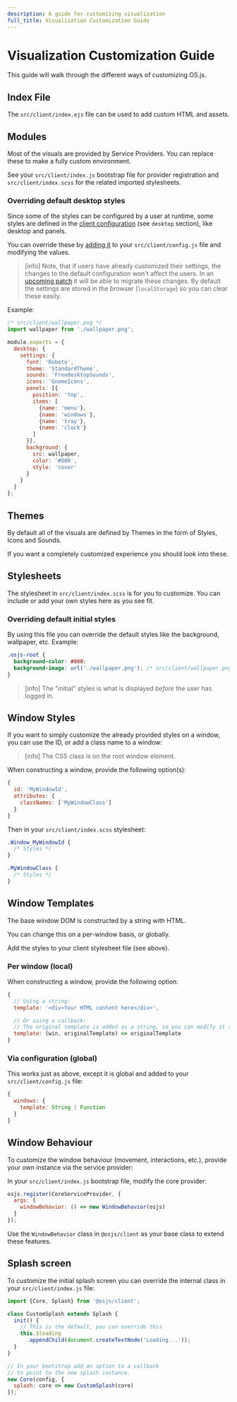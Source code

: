 ```yaml
---
description: A guide for customizing visualization
full_title: Visualization Customization Guide
---
```


# Visualization Customization Guide

This guide will walk through the different ways of customizing OS.js.

## Index File

The `src/client/index.ejs` file can be used to add custom HTML and assets.

## Modules

Most of the visuals are provided by Service Providers. You can replace these to make a fully custom environment.

See your `src/client/index.js` bootstrap file for provider registration and `src/client/index.scss` for the related imported stylesheets.

### Overriding default desktop styles

Since some of the styles can be configured by a user at runtime, some styles are defined in the [client configuration](https://github.com/os-js/osjs-client/blob/master/src/config.js) (see `desktop` section), like desktop and panels.

You can override these by [adding it](../../config/README.md#client) to your `src/client/config.js` file and modifying the values.

> [info] Note, that if users have already customized their settings, the changes to the default configuration won't affect the users. In an [upcoming patch](https://github.com/os-js/osjs-client/issues/52) it will be able to migrate these changes. By default the settings are stored in the browser (`localStorage`) so you can clear these easily.

Example:

```javascript
/* src/client/wallpaper.png */
import wallpaper from './wallpaper.png';

module.exports = {
  desktop: {
    settings: {
      font: 'Roboto',
      theme: 'StandardTheme',
      sounds: 'FreedesktopSounds',
      icons: 'GnomeIcons',
      panels: [{
        position: 'top',
        items: [
          {name: 'menu'},
          {name: 'windows'},
          {name: 'tray'},
          {name: 'clock'}
        ]
      }],
      background: {
        src: wallpaper,
        color: '#000',
        style: 'cover'
      }
    }
  }
};
```

## Themes

By default all of the visuals are defined by Themes in the form of Styles, Icons and Sounds.

If you want a completely customized experience you should look into these.

## Stylesheets

The stylesheet in `src/client/index.scss` is for you to customize. You can include or add your own styles here as you see fit.

### Overriding default initial styles

By using this file you can override the default styles like the background, wallpaper, etc. Example:

```css
.osjs-root {
  background-color: #000;
  background-image: url('./wallpaper.png'); /* src/client/wallpaper.png */
}
```

> [info] The "initial" styles is what is displayed *before* the user has logged in.

## Window Styles

If you want to simply customize the already provided styles on a window, you can use the ID, or add a class name to a window:

> [info] The CSS class is on the root window element.

When constructing a window, provide the following option(s):

```javascript
{
  id: 'MyWindowId',
  attributes: {
    classNames: ['MyWindowClass']
  }
}
```

Then in your `src/client/index.scss` stylesheet:

```css
.Window_MyWindowId {
  /* Styles */
}

.MyWindowClass {
  /* Styles */
}
```

## Window Templates

The base window DOM is constructed by a string with HTML.

You can change this on a per-window basis, or globally.

Add the styles to your client stylesheet file (see above).

### Per window (local)

When constructing a window, provide the following option:

```javascript
{
  // Using a string:
  template: '<div>Your HTML content here</div>',

  // Or using a callback:
  // The original template is added as a string, so you can modify it as you see fit
  template: (win, originalTemplate) => originalTemplate
}
```

### Via configuration (global)

This works just as above, except it is global and added to your `src/client/config.js` file:

```javascript
{
  windows: {
    template: String | Function
  }
}
```

## Window Behaviour

To customize the window behaviour (movement, interactions, etc.), provide your own instance via the service provider:

In your `src/client/index.js` bootstrap file, modify the core provider:

```javascript
osjs.register(CoreServiceProvider, {
  args: {
    windowBehavior: () => new WindowBehavior(osjs)
  }
});
```

Use the `WindowBehavior` class in `@osjs/client` as your base class to extend these features.

## Splash screen

To customize the initial splash screen you can override the internal class in your `src/client/index.js` file:

```javascript
import {Core, Splash} from '@osjs/client';

class CustomSplash extends Splash {
  init() {
    // This is the default, you can override this
    this.$loading
      .appendChild(document.createTextNode('Loading...'));
  }
}

// In your bootstrap add an option to a callback
// to point to the new splash instance.
new Core(config, {
  splash: core => new CustomSplash(core)
});
```
